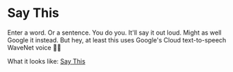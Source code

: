 # Say This
Enter a word. Or a sentence. You do you. It'll say it out loud. Might as well Google it instead. But hey, at least this uses Google's Cloud text-to-speech WaveNet voice 🙌🏽

What it looks like: [Say This](https://pristine-rock-342922.web.app/)